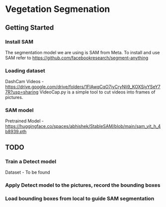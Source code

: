 # Vegetation Segmenation

## Getting Started

### Install SAM
The segmentation model we are using is SAM from Meta. To install and use SAM refer to 
https://github.com/facebookresearch/segment-anything

### Loading dataset 
DashCam Videos - https://drive.google.com/drive/folders/1FIAwqCqO7iyCryNIi9_KOXSiyYSeY77R?usp=sharing
VideoCap.py is a simple tool to cut videos into frames of pictures.


### SAM model 
Pretrained Model - https://huggingface.co/spaces/abhishek/StableSAM/blob/main/sam_vit_h_4b8939.pth

## TODO

### Train a Detect model

Dataset - To be found

### Apply Detect model to the pictures, record the bounding boxes

### Load bounding boxes from local to guide SAM segmentation
